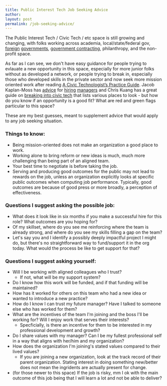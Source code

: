 ```yaml
---
title: Public Interest Tech Job Seeking Advice
author:
layout: post
permalink: /job-seeking-advice/
---
```


The Public Interest Tech / Civic Tech / etc space is still growing and changing, with folks working across academia, local/state/federal gov, [foreign](https://gds.blog.gov.uk/about/) [governments](https://digital.canada.ca/), [government contracting](https://digitalservicescoalition.org/story/), philanthropy, and the non-profit space.

As far as I can see, we don't have easy guidance for people trying to evlauate a new opportunity in this space, especially for more junior folks without as developed a network, or people trying to break in, especially those who developed skills in the private sector and now seek more mission oriented work after reading [A Civic Technologist’s Practice Guide](https://cydharrell.com/book/). Jacob Kaplan-Moss has [advice](https://jacobian.org/2020/sep/14/measuring-hiring-manager-effectiveness/) for [hiring](https://jacobian.org/2021/mar/11/hours-to-hire/) [managers](https://jacobian.org/2022/aug/12/interview-notes/) and Chris Kuang has a great guide on [breaking into civic tech](https://www.chriskuang.com/civictech) that lists various places to look - but how do you know if an opportunity is a good fit? What are red and green flags particular to this space?

These are my best guesses, meant to supplement advice that would apply to any job seeking situation.

### Things to know:
- Being mission-oriented does not make an organization a good place to work.
- Working alone to bring reform or new ideas is much, much more challenging than being part of an aligned team.
- Your best time to negotiate is before taking the job.
- Serving and producing good outcomes for the public may not lead to rewards on the job, unless an organization explicitly looks at specific public outcomes when computing job performance. Typically, good outcomes are because of good press or more broadly, a perception of effectiveness.

### Questions I suggest asking the possible job:
- What does it look like in six months if you make a successful hire for this role? What outcomes are you hoping for?
- Of my skillset, where do you see me reinforcing where the team is already strong, and where do you see my skills filling a gap on the team?
- Let's say you and I identify a possibly deeply impactful project I might do, but there's no straightforward way to fund/support it in the org today. What would the process be like to get support for that?

### Questions I suggest asking yourself:
- Will I be working with aligned colleagues who I trust?
  - If not, what will be my support system?
- Do I know how this work will be funded, and if that funding will be maintained?
- How has it worked for others on this team who had a new idea or wanted to introduce a new practice?
- How do I know I can trust my future manager? Have I talked to someone else who has worked for them?
- What are the incentives of the team I'm joining and the boss I'll be working for? Will I enjoy work that serves their interests?
  - Specficially, is there an incentive for them to be interested in my professional development and growth?
- Do I share values with my manager? Can I be my fullest professional self in a way that aligns with her/him and my organization?
- How does the organization I'm joining's stated values compared to their lived values?
  - If you are joining a new organization, look at the track record of their parent organization. Stating interest in doing something new/better does not mean the ingridents are actually present for change.
- (for those newer to this space) If the job is risky, mm I ok with the main outcome of this job being that I will learn a lot and not be able to deliver?
